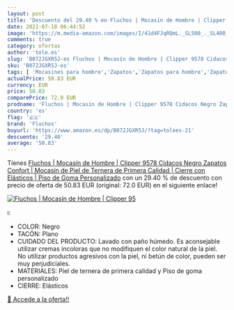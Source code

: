 ```yaml
---
layout: post
title: 'Descuento del 29.40 % en Fluchos | Mocasín de Hombre | Clipper 95'
date: 2021-07-18 06:44:52
image: 'https://m.media-amazon.com/images/I/41d4FJqRQmL._SL500_._SL400_.jpg'
comments: true
category: ofertas
author: 'tole.es'
slug: 'B072JGXR5J-es Fluchos | Mocasín de Hombre | Clipper 9578 Cidacos Negro...'
sku: 'B072JGXR5J-es'
tags: [ 'Mocasines para hombre','Zapatos','Zapatos para hombre','Zapatos y complementos','cidacos','fluchos', ]
actualPrice: 50.83 EUR
currency: EUR
price: 50.83
comparePrice: 72.0 EUR
prodname: 'Fluchos | Mocasín de Hombre | Clipper 9578 Cidacos Negro Zapatos Confort | Mocasín de Piel de Ternera de Primera Calidad | Cierre con Elásticos | Piso de Goma Personalizado'
country: 'es'
flag: '🇪🇸'
brand: 'Fluchos'
buyurl: 'https://www.amazon.es/dp/B072JGXR5J/?tag=tolees-21'
descuento: '29.40'
average: '50.83'
---
```


Tienes [Fluchos | Mocasín de Hombre | Clipper 9578 Cidacos Negro Zapatos Confort | Mocasín de Piel de Ternera de Primera Calidad | Cierre con Elásticos | Piso de Goma Personalizado](https://www.amazon.es/dp/B072JGXR5J/?tag=tolees-21) con un 29.40 % de descuento con precio de oferta de 50.83 EUR (original: 72.0 EUR) en el siguiente enlace!

[![Fluchos | Mocasín de Hombre | Clipper 95](https://m.media-amazon.com/images/I/41d4FJqRQmL._SL500_._SL400_.jpg)](https://www.amazon.es/dp/B072JGXR5J/?tag=tolees-21)

ℹ️:

- COLOR: Negro
- TACÓN: Plano
- CUIDADO DEL PRODUCTO: Lavado con paño húmedo. Es aconsejable utilizar cremas incoloras que no modifiquen el color natural de la piel. No utilizar productos agresivos con la piel, ni betún de color, pueden ser muy perjudiciales.
- MATERIALES: Piel de ternera de primera calidad y Piso de goma personalizado
- CIERRE: Elásticos

[🛒 Accede a la oferta!!](https://www.amazon.es/dp/B072JGXR5J/?tag=tolees-21)
